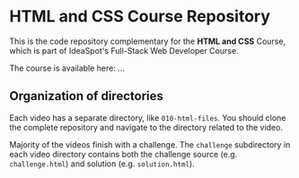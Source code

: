# HTML and CSS Course Repository

This is the code repository complementary for the **HTML and CSS** Course, which is part of IdeaSpot's Full-Stack Web
Developer Course.

The course is available here:
...

## Organization of directories

Each video has a separate directory, like `010-html-files`. You should clone the complete repository and navigate to the
directory related to the video.

Majority of the videos finish with a challenge. The `challenge` subdirectory in each video directory contains both the
challenge source (e.g. `challenge.html`) and solution (e.g. `solution.html`).
